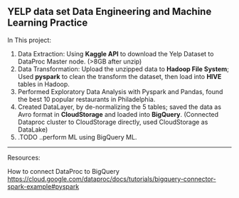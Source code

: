 
## YELP data set Data Engineering and Machine Learning Practice



In This project:
1. Data Extraction: Using **Kaggle API** to download the Yelp Dataset to DataProc Master node. (>8GB after unzip)
2. Data Transformation: Upload the unzipped data to **Hadoop File System**; Used **pyspark** to clean the transform the dataset, then load into **HIVE** tables in Hadoop. 
3. Performed Exploratory Data Analysis with Pyspark and Pandas, found the best 10 popular restaurants in Philadelphia.
4. Created DataLayer, by de-normalizing the 5 tables; saved the data as Avro format in **CloudStorage** and loaded into **BigQuery**. (Connected Dataproc cluster to CloudStorage directly, used CloudStorage as DataLake)
5. .TODO ..perform ML using BigQuery ML. 





------
Resources:

How to connect DataProc to BigQuery
https://cloud.google.com/dataproc/docs/tutorials/bigquery-connector-spark-example#pyspark